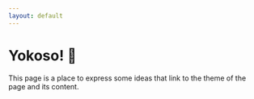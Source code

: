 ```yaml
---
layout: default
---
```


# Yokoso! 🐙

This page is a place to express some ideas that link to the theme of the page and its content.



